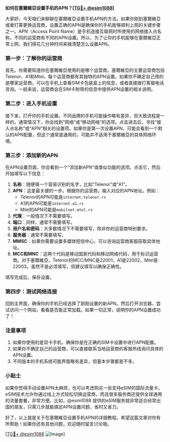 **如何在塞爾維亞设置手机的APN？[[TG💪+ @esim1088](https://t.me/s/esim1088)]**

大家好，今天咱们来聊聊在塞爾維亞设置手机APN的方法。如果你刚到塞爾維亞或者打算更换运营商，设置正确的APN是确保你的手机能够顺利上网的关键步骤之一。APN（Access Point Name）是手机连接互联网时所使用的网络接入点名称，不同的运营商有不同的APN设置。所以，为了让你的手机能够在塞爾維亞正常上网，我们得花几分钟时间来搞清楚怎么设置APN。

### **第一步：了解你的运营商**
首先，你需要知道你在塞爾維亞使用的是哪个运营商。塞爾維亞的主要运营商包括Telenor、A1和Mtel。每个运营商都有其独特的APN设置。如果你不确定自己用的是哪家运营商，可以在手机上查看SIM卡包装盒上的信息，或者直接拨打客服电话咨询。一般来说，运营商会在SIM卡附带的信息中提供APN设置的相关说明。

### **第二步：进入手机设置**
接下来，打开你的手机设置。不同品牌的手机可能操作略有差异，但大致流程是一样的。通常情况下，你会找到“网络”或“移动网络”的选项。点击进去后，寻找“接入点名称”或“APN”相关的设置项。如果你是第一次设置APN，可能会看到一个默认的APN配置，但这个通常是通用的，可能并不适用于塞爾維亞的具体网络环境。

### **第三步：添加新的APN**
在APN设置页面，你会看到一个“添加新APN”或类似功能的选项。点击它，然后开始填写以下信息：

1. **名称**：随便填一个容易识别的名字，比如“Telenor”或“A1”。
2. **APN**：这是最关键的一步。根据你的运营商，输入对应的APN地址。例如：
   - Telenor的APN可能是`internet.telenor.rs`
   - A1的APN可能是`internet.a1.rs`
   - Mtel的APN可能是`mobilnet.mtel.rs`
3. **代理**：一般情况下不需要填写。
4. **端口**：同样，通常不需要填写。
5. **用户名和密码**：大多数情况下不需要填写，除非你的运营商特别要求。
6. **服务器**：通常不需要填写。
7. **MMSC**：如果你需要设置多媒体短信中心，可以咨询运营商客服获取具体地址。
8. **MCC和MNC**：这两个代码是移动国家代码和移动网络代码，用于标识运营商。对于塞爾維亞，Telenor的MCC/MNC是22001，A1是22002，Mtel是22003。虽然不是必须填写，但建议填写以确保正确性。

填写完成后，保存设置。

### **第四步：测试网络连接**
回到主界面，确保你的手机已经选择了刚刚设置的新APN。然后打开浏览器，尝试访问一个网站，看看是否能正常加载。如果一切正常，说明你的APN设置成功了！

### **注意事项**
1. 如果你使用的是双卡手机，确保你是在正确的SIM卡设置中进行APN配置。
2. 如果你不确定自己的运营商，可以直接联系当地运营商的客服热线询问具体的APN设置。
3. 不同版本的手机系统可能界面略有差异，但基本步骤都差不多。

### **小贴士**
如果你觉得手动设置APN太麻烦，也可以考虑购买一张支持eSIM的国际流量卡。eSIM技术允许你通过线上方式轻松切换运营商，而且很多服务商还提供全球通用的流量套餐，非常方便。比如，@esim1088 提供的eSIM服务就非常适合经常出国的朋友，只需几步就能搞定APN设置问题，省时又省力。

好了，以上就是关于在塞爾維亞设置手机APN的详细教程。希望这篇文章对你有所帮助！如果你还有其他问题，欢迎随时留言讨论哦。

[[TG💪+ @esim1088](https://t.me/s/esim1088) ![Image](https://i.postimg.cc/4NQfJmqS/Snipaste-2025-05-13-00-14-12.png)]